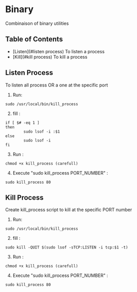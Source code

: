 # Binary
Combinaison of binary utilities

## Table of Contents

* [Listen](#listen process) To listen a process
* [Kill](#kill process) To kill a process


## Listen Process
To listen all process OR a one at the specific port

1) Run:
```
sudo /usr/local/bin/kill_process
```

2) fill :
```
if [ $# -eq 1 ]
then
        sudo lsof -i :$1
else
        sudo lsof -i
fi

```

3) Run :
```
chmod +x kill_process (carefull)
```

4) Execute "sudo kill_process PORT_NUMBER" :
```
sudo kill_process 80
```

## Kill Process
Create kill_process script to kill at the specific PORT number

1) Run:
```
sudo /usr/local/bin/kill_process
```

2) fill :
```
sudo kill -QUIT $(sudo lsof -sTCP:LISTEN -i tcp:$1 -t)
```

3) Run :
```
chmod +x kill_process (carefull)
```

4) Execute "sudo kill_process PORT_NUMBER" :
```
sudo kill_process 80
```
